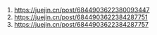1. https://juejin.cn/post/6844903622380093447
2. https://juejin.cn/post/6844903622384287751
3. https://juejin.cn/post/6844903622384287757
